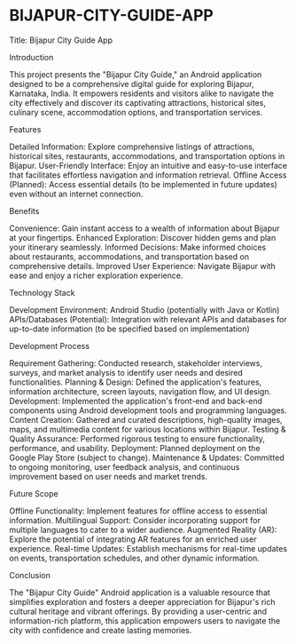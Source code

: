 # BIJAPUR-CITY-GUIDE-APP
Title: Bijapur City Guide App

Introduction

This project presents the "Bijapur City Guide," an Android application designed to be a comprehensive digital guide for exploring Bijapur, Karnataka, India. It empowers residents and visitors alike to navigate the city effectively and discover its captivating attractions, historical sites, culinary scene, accommodation options, and transportation services.

Features

Detailed Information: Explore comprehensive listings of attractions, historical sites, restaurants, accommodations, and transportation options in Bijapur.
User-Friendly Interface: Enjoy an intuitive and easy-to-use interface that facilitates effortless navigation and information retrieval.
Offline Access (Planned): Access essential details (to be implemented in future updates) even without an internet connection.

Benefits

Convenience: Gain instant access to a wealth of information about Bijapur at your fingertips.
Enhanced Exploration: Discover hidden gems and plan your itinerary seamlessly.
Informed Decisions: Make informed choices about restaurants, accommodations, and transportation based on comprehensive details.
Improved User Experience: Navigate Bijapur with ease and enjoy a richer exploration experience.

Technology Stack

Development Environment: Android Studio (potentially with Java or Kotlin) 
APIs/Databases (Potential): Integration with relevant APIs and databases for up-to-date information (to be specified based on implementation)

Development Process

Requirement Gathering: Conducted research, stakeholder interviews, surveys, and market analysis to identify user needs and desired functionalities.
Planning & Design: Defined the application's features, information architecture, screen layouts, navigation flow, and UI design.
Development: Implemented the application's front-end and back-end components using Android development tools and programming languages.
Content Creation: Gathered and curated descriptions, high-quality images, maps, and multimedia content for various locations within Bijapur.
Testing & Quality Assurance: Performed rigorous testing to ensure functionality, performance, and usability.
Deployment: Planned deployment on the Google Play Store (subject to change).
Maintenance & Updates: Committed to ongoing monitoring, user feedback analysis, and continuous improvement based on user needs and market trends.

Future Scope

Offline Functionality: Implement features for offline access to essential information.
Multilingual Support: Consider incorporating support for multiple languages to cater to a wider audience.
Augmented Reality (AR): Explore the potential of integrating AR features for an enriched user experience.
Real-time Updates: Establish mechanisms for real-time updates on events, transportation schedules, and other dynamic information.

Conclusion

The "Bijapur City Guide" Android application is a valuable resource that simplifies exploration and fosters a deeper appreciation for Bijapur's rich cultural heritage and vibrant offerings. By providing a user-centric and information-rich platform, this application empowers users to navigate the city with confidence and create lasting memories.
